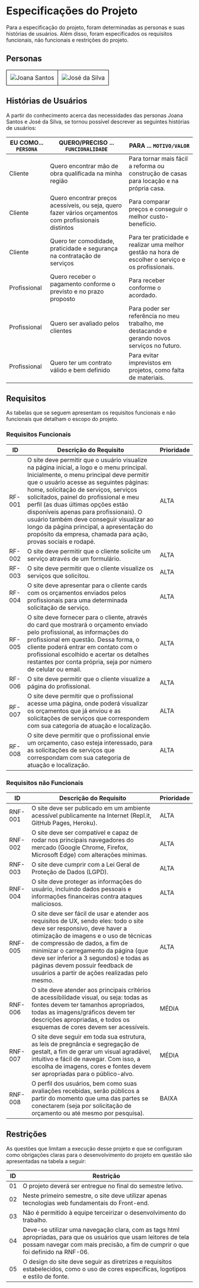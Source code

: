 # Especificações do Projeto

Para a especificação do projeto, foram determinadas as personas e suas histórias de usuários. Além disso, foram especificados os requisitos funcionais, não funcionais e restrições do projeto.

## Personas

<table style="border-collapse: collapse;">
  <tr>
    <td style="border: 1px solid black; padding: 10px;">
      <img src="https://i.imgur.com/Y9JHVPs.png" alt="Joana Santos" style="max-width: 100%; height: auto;">
    </td>
    <td style="border: 1px solid black; padding: 10px;">
      <img src="https://i.imgur.com/oUCGXZY.png" alt="José da Silva" style="max-width: 100%; height: auto;">
    </td>
  </tr>
</table>

<!-- Enumere e detalhe as personas da sua solução. Para tanto, baseie-se tanto nos documentos disponibilizados na disciplina e/ou nos seguintes links:

> **Links Úteis**:
> - [Rock Content](https://rockcontent.com/blog/personas/)
> - [Hotmart](https://blog.hotmart.com/pt-br/como-criar-persona-negocio/)
> - [O que é persona?](https://resultadosdigitais.com.br/blog/persona-o-que-e/)
> - [Persona x Público-alvo](https://flammo.com.br/blog/persona-e-publico-alvo-qual-a-diferenca/)
> - [Mapa de Empatia](https://resultadosdigitais.com.br/blog/mapa-da-empatia/)
> - [Mapa de Stalkeholders](https://www.racecomunicacao.com.br/blog/como-fazer-o-mapeamento-de-stakeholders/)
>
Lembre-se que você deve ser enumerar e descrever precisamente e personalizada todos os clientes ideais que sua solução almeja. -->

## Histórias de Usuários

A partir do conhecimento acerca das necessidades das personas Joana Santos e José da Silva, se tornou possível descrever as seguintes histórias de usuários:

|EU COMO... `PERSONA`| QUERO/PRECISO ... `FUNCIONALIDADE` |PARA ... `MOTIVO/VALOR`                 |
|--------------------|------------------------------------|----------------------------------------|
|Cliente  | Quero encontrar mão de obra qualificada na minha região          | Para tornar mais fácil a reforma ou construção de casas para locação e na própria casa.               |
|Cliente       | Quero encontrar preços acessíveis, ou seja, quero fazer vários orçamentos com profissionais distintos                 | Para comparar preços e conseguir o melhor custo-benefício. |
|Cliente  | Quero ter comodidade, praticidade e segurança na contratação de serviços           | Para ter praticidade e realizar uma melhor gestão na hora de escolher o serviço e os profissionais.               |
|Profissional       | Quero receber o pagamento conforme o previsto e no prazo proposto                 | Para receber conforme o acordado. |
|Profissional  | Quero ser avaliado pelos clientes           | Para poder ser referência no meu trabalho, me destacando e gerando novos serviços no futuro.               |
|Profissional       | Quero ter um contrato válido e bem definido                 | Para evitar imprevistos em projetos, como falta de materiais. |


<!-- > **Links Úteis**:
> - [Histórias de usuários com exemplos e template](https://www.atlassian.com/br/agile/project-management/user-stories)
> - [Como escrever boas histórias de usuário (User Stories)](https://medium.com/vertice/como-escrever-boas-users-stories-hist%C3%B3rias-de-usu%C3%A1rios-b29c75043fac)
> - [User Stories: requisitos que humanos entendem](https://www.luiztools.com.br/post/user-stories-descricao-de-requisitos-que-humanos-entendem/)
> - [Histórias de Usuários: mais exemplos](https://www.reqview.com/doc/user-stories-example.html)
> - [9 Common User Story Mistakes](https://airfocus.com/blog/user-story-mistakes/) -->

## Requisitos

As tabelas que se seguem apresentam os requisitos funcionais e não funcionais que detalham o escopo do projeto.

### Requisitos Funcionais

|ID    | Descrição do Requisito  | Prioridade |
|------|-----------------------------------------|----|
|RF-001| O site deve permitir que o usuário visualize na página inicial, a logo e o menu principal. Inicialmente, o menu principal deve permitir que o usuário acesse as seguintes páginas: home, solicitação de serviços, serviços solicitados, painel do profissional e meu perfil (as duas últimas opções estão disponíveis apenas para profissionais). O usuário também deve conseguir visualizar ao longo da página principal, a apresentação do propósito da empresa, chamada para ação, provas sociais e rodapé. | ALTA | 
|RF-002| O site deve permitir que o cliente solicite um serviço através de um formulário. | ALTA |
|RF-003| O site deve permitir que o cliente visualize os serviços que solicitou. | ALTA | 
|RF-004| O site deve apresentar para o cliente cards com os orçamentos enviados pelos profissionais para uma determinada solicitação de serviço. | ALTA |
|RF-005| O site deve fornecer para o cliente, através do card que mostrará o orçamento enviado pelo profissional, as informações do profissional em questão. Dessa forma, o cliente poderá entrar em contato com o profissional escolhido e acertar os detalhes restantes por conta própria, seja por número de celular ou email. | ALTA | 
|RF-006| O site deve permitir que o cliente visualize a página do profissional. | ALTA |
|RF-007| O site deve permitir que o profissional acesse uma página, onde poderá visualizar os orçamentos que já enviou e as solicitações de serviços que correspondem com sua categoria de atuação e localização. | ALTA |
|RF-008| O site deve permitir que o profissional envie um orçamento, caso esteja interessado, para as solicitações de serviços que correspondam com sua categoria de atuação e localização. | ALTA |

### Requisitos não Funcionais

|ID     | Descrição do Requisito  |Prioridade |
|-------|-------------------------|----|
|RNF-001| O site deve ser publicado em um ambiente acessível publicamente na Internet (Repl.it, GitHub Pages, Heroku). | ALTA | 
|RNF-002| O site deve ser compatível e capaz de rodar nos principais navegadores do mercado (Google Chrome, Firefox, Microsoft Edge) com alterações mínimas. |  ALTA | 
|RNF-003| O site deve cumprir com a Lei Geral de Proteção de Dados (LGPD). | ALTA | 
|RNF-004| O site deve proteger as informações do usuário, incluindo dados pessoais e informações financeiras contra ataques maliciosos. |  ALTA | 
|RNF-005| O site deve ser fácil de usar e atender aos requisitos de UX, sendo eles: todo o site deve ser responsivo, deve haver a otimização de imagens e o uso de técnicas de compressão de dados, a fim de minimizar o carregamento da página (que deve ser inferior a 3 segundos) e todas as páginas devem possuir feedback de usuários a partir de ações realizadas pelo mesmo. | ALTA | 
|RNF-006| O site deve atender aos principais critérios de acessibilidade visual, ou seja: todas as fontes devem ter tamanhos apropriados, todas as imagens/gráficos devem ter descrições apropriadas, e todos os esquemas de cores devem ser acessíveis. |  MÉDIA | 
|RNF-007| O site deve seguir em toda sua estrutura, as leis de pregnância e segregação de gestalt, a fim de gerar um visual agradável, intuitivo e fácil de navegar. Com isso, a escolha de imagens, cores e fontes devem ser apropriadas para o público-alvo. | MÉDIA | 
|RNF-008| O  perfil dos usuários, bem como suas avaliações recebidas, serão públicos a partir do momento que uma das partes se conectarem (seja por solicitação de orçamento ou até mesmo por pesquisa). |  BAIXA | 

<!-- Com base nas Histórias de Usuário, enumere os requisitos da sua solução. Classifique esses requisitos em dois grupos:

- [Requisitos Funcionais
 (RF)](https://pt.wikipedia.org/wiki/Requisito_funcional):
 correspondem a uma funcionalidade que deve estar presente na
  plataforma (ex: cadastro de usuário).
- [Requisitos Não Funcionais
  (RNF)](https://pt.wikipedia.org/wiki/Requisito_n%C3%A3o_funcional):
  correspondem a uma característica técnica, seja de usabilidade,
  desempenho, confiabilidade, segurança ou outro (ex: suporte a
  dispositivos iOS e Android).
Lembre-se que cada requisito deve corresponder à uma e somente uma
característica alvo da sua solução. Além disso, certifique-se de que
todos os aspectos capturados nas Histórias de Usuário foram cobertos. -->

## Restrições

As questões que limitam a execução desse projeto e que se configuram como obrigações claras para o desenvolvimento do projeto em questão são apresentadas na tabela a seguir:

|ID| Restrição                                             |
|--|-------------------------------------------------------|
|01| O projeto deverá ser entregue no final do semestre letivo.|
|02| Neste primeiro semestre, o site deve utilizar apenas tecnologias web fundamentais do Front-end.|
|03| Não é permitido à equipe terceirizar o desenvolvimento do trabalho.|
|04| Deve-se utilizar uma navegação clara, com as tags html apropriadas, para que os usuários que usam leitores de tela possam navegar com mais precisão, a fim de cumprir o que foi definido na RNF-06. |
|05| O design do site deve seguir as diretrizes e requisitos estabelecidos, como o uso de cores específicas, logotipos e estilo de fonte. |


<!-- Enumere as restrições à sua solução. Lembre-se de que as restrições geralmente limitam a solução candidata.

> **Links Úteis**:
> - [O que são Requisitos Funcionais e Requisitos Não Funcionais?](https://codificar.com.br/requisitos-funcionais-nao-funcionais/)
> - [O que são requisitos funcionais e requisitos não funcionais?](https://analisederequisitos.com.br/requisitos-funcionais-e-requisitos-nao-funcionais-o-que-sao/) -->

